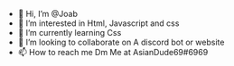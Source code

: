 - 👋 Hi, I’m @Joab
- 👀 I’m interested in Html, Javascript and css
- 🌱 I’m currently learning Css
- 💞️ I’m looking to collaborate on A discord bot or website
- 📫 How to reach me Dm Me at AsianDude69#6969

<!---
Joabutt/Joabutt is a ✨ special ✨ repository because its `README.md` (this file) appears on your GitHub profile.
You can click the Preview link to take a look at your changes.
--->
